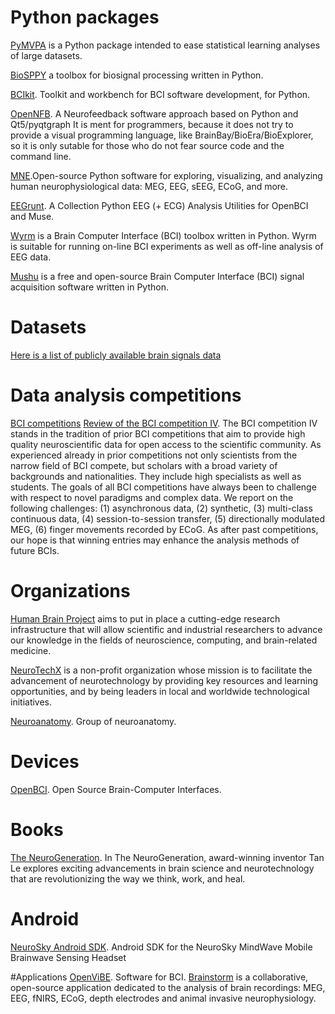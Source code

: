 # Python packages

[PyMVPA](http://www.pymvpa.org/) is a Python package intended to ease statistical learning analyses of large datasets.

[BioSPPY](https://github.com/PIA-Group/BioSPPy) a toolbox for biosignal processing written in Python.

[BCIkit](https://github.com/octopicorn/bcikit). Toolkit and workbench for BCI software development, for Python.

[OpenNFB](https://github.com/strfry/OpenNFB). A Neurofeedback software approach based on Python and Qt5/pyqtgraph It is ment for programmers, because it does not try to provide a visual programming language, like BrainBay/BioEra/BioExplorer, so it is only sutable for those who do not fear source code and the command line.

[MNE](https://mne.tools/stable/index.html).Open-source Python software for exploring, visualizing, and analyzing human neurophysiological data: MEG, EEG, sEEG, ECoG, and more.

[EEGrunt](https://github.com/curiositry/EEGrunt). A Collection Python EEG (+ ECG) Analysis Utilities for OpenBCI and Muse.

[Wyrm](https://github.com/bbci/wyrm) is a Brain Computer Interface (BCI) toolbox written in Python. Wyrm is suitable for running on-line BCI experiments as well as off-line analysis of EEG data.

[Mushu](https://github.com/bbci/mushu) is a free and open-source Brain Computer Interface (BCI) signal acquisition software written in Python.


# Datasets

[Here is a list of publicly available brain signals data](http://www.brainsignals.de/)

# Data analysis competitions

[BCI competitions](http://bbci.de/competition/)
[Review of the BCI competition IV](https://www.frontiersin.org/articles/10.3389/fnins.2012.00055/full). The BCI competition IV stands in the tradition of prior BCI competitions that aim to provide high quality neuroscientific data for open access to the scientific community. As experienced already in prior competitions not only scientists from the narrow field of BCI compete, but scholars with a broad variety of backgrounds and nationalities. They include high specialists as well as students. The goals of all BCI competitions have always been to challenge with respect to novel paradigms and complex data. We report on the following challenges: (1) asynchronous data, (2) synthetic, (3) multi-class continuous data, (4) session-to-session transfer, (5) directionally modulated MEG, (6) finger movements recorded by ECoG. As after past competitions, our hope is that winning entries may enhance the analysis methods of future BCIs.

# Organizations

[Human Brain Project](https://www.humanbrainproject.eu/en/) aims to put in place a cutting-edge research infrastructure that will allow scientific and industrial researchers to advance our knowledge in the fields of neuroscience, computing, and brain-related medicine.

[NeuroTechX](https://neurotechx.com/) is a non-profit organization whose mission is to facilitate the advancement of neurotechnology by providing key resources and learning opportunities, and by being leaders in local and worldwide technological initiatives.

[Neuroanatomy](https://github.com/neuroanatomy). Group of neuroanatomy.

# Devices

[OpenBCI](https://openbci.com/). Open Source Brain-Computer Interfaces.

# Books
[The NeuroGeneration](https://www.amazon.com/NeuroGeneration-Brain-Enhancement-Revolutionizing-Think-ebook-dp-B07QMDKVJJ/dp/B07QMDKVJJ/ref=mt_kindle). In The NeuroGeneration, award-winning inventor Tan Le explores exciting advancements in brain science and neurotechnology that are revolutionizing the way we think, work, and heal.

# Android
[NeuroSky Android SDK](https://github.com/pwittchen/neurosky-android-sdk). Android SDK for the NeuroSky MindWave Mobile Brainwave Sensing Headset

#Applications
[OpenViBE](http://openvibe.inria.fr). Software for BCI.
[Brainstorm](https://neuroimage.usc.edu/brainstorm/) is a collaborative, open-source application dedicated to the analysis of brain recordings: MEG, EEG, fNIRS, ECoG, depth electrodes and animal invasive neurophysiology.

